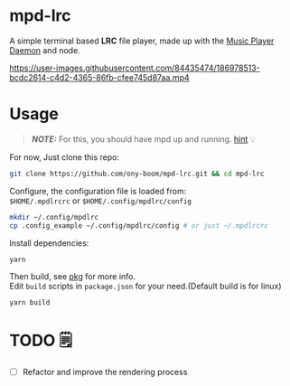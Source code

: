 # mpd-lrc

A simple terminal based **LRC** file player, made up with the [Music Player Daemon](https://www.musicpd.org/) and node.

https://user-images.githubusercontent.com/84435474/186978513-bcdc2614-c4d2-4365-86fb-cfee745d87aa.mp4


# Usage

> **_NOTE:_** For this, you should have mpd up and running.
> [hint](https://wiki.archlinux.org/title/Music_Player_Daemon) 💡

For now, Just clone this repo:
```bash
git clone https://github.com/ony-boom/mpd-lrc.git && cd mpd-lrc
```

Configure, the configuration file is loaded from: <br>
`$HOME/.mpdlrcrc` or `$HOME/.config/mpdlrc/config`

```bash
mkdir ~/.config/mpdlrc
cp .config_example ~/.config/mpdlrc/config # or just ~/.mpdlrcrc
```

Install dependencies:
```bash
yarn
```
Then build, see [pkg](https://www.npmjs.com/package/pkg) for more info. <br>
Edit `build` scripts in `package.json`  for your need.(Default build is for linux)
```bash
yarn build
```

# TODO 🗒️
- [ ] Refactor and improve the rendering process


